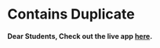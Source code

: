 # Contains Duplicate

#### Dear Students, Check out the live app [here](https://kdeepika-brs.github.io/Contains-Duplicate---DSA/).
